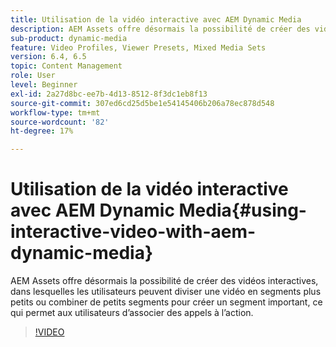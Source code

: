```yaml
---
title: Utilisation de la vidéo interactive avec AEM Dynamic Media
description: AEM Assets offre désormais la possibilité de créer des vidéos interactives, dans lesquelles les utilisateurs peuvent diviser une vidéo en segments plus petits ou combiner de petits segments pour créer un segment important, ce qui permet aux utilisateurs d’associer des appels à l’action.
sub-product: dynamic-media
feature: Video Profiles, Viewer Presets, Mixed Media Sets
version: 6.4, 6.5
topic: Content Management
role: User
level: Beginner
exl-id: 2a27d8bc-ee7b-4d13-8512-8f3dc1eb8f13
source-git-commit: 307ed6cd25d5be1e54145406b206a78ec878d548
workflow-type: tm+mt
source-wordcount: '82'
ht-degree: 17%

---
```


# Utilisation de la vidéo interactive avec AEM Dynamic Media{#using-interactive-video-with-aem-dynamic-media}

AEM Assets offre désormais la possibilité de créer des vidéos interactives, dans lesquelles les utilisateurs peuvent diviser une vidéo en segments plus petits ou combiner de petits segments pour créer un segment important, ce qui permet aux utilisateurs d’associer des appels à l’action.

>[!VIDEO](https://video.tv.adobe.com/v/16516/?quality=9&learn=on)

